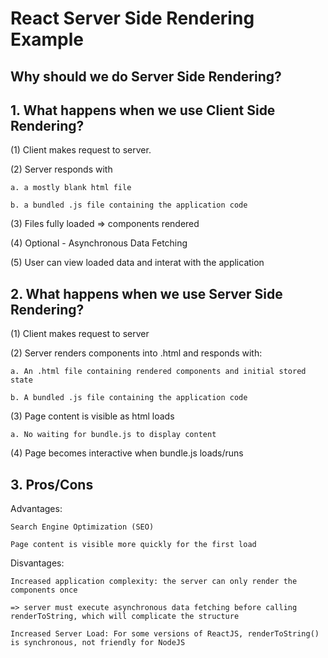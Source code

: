 React Server Side Rendering Example
==============================================
Why should we do Server Side Rendering?
-----------------------------------------------
## 1. What happens when we use Client Side Rendering?
(1) Client makes request to server.

(2) Server responds with 

    a. a mostly blank html file
    
    b. a bundled .js file containing the application code

(3) Files fully loaded => components rendered

(4) Optional - Asynchronous Data Fetching 

(5) User can view loaded data and interat with the application

## 2. What happens when we use Server Side Rendering?
(1) Client makes request to server

(2) Server renders components into .html and responds with:

    a. An .html file containing rendered components and initial stored state
    
    b. A bundled .js file containing the application code
    
(3) Page content is visible as html loads

    a. No waiting for bundle.js to display content
    
(4) Page becomes interactive when bundle.js loads/runs


## 3. Pros/Cons

Advantages:

    Search Engine Optimization (SEO)
    
    Page content is visible more quickly for the first load
    
Disvantages:

    Increased application complexity: the server can only render the components once
    
    => server must execute asynchronous data fetching before calling renderToString, which will complicate the structure
    
    Increased Server Load: For some versions of ReactJS, renderToString() is synchronous, not friendly for NodeJS

